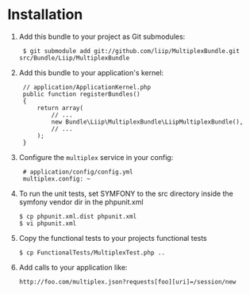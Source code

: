 Installation
============

  1. Add this bundle to your project as Git submodules:

          $ git submodule add git://github.com/liip/MultiplexBundle.git src/Bundle/Liip/MultiplexBundle

  2. Add this bundle to your application's kernel:

          // application/ApplicationKernel.php
          public function registerBundles()
          {
              return array(
                  // ...
                  new Bundle\Liip\MultiplexBundle\LiipMultiplexBundle(),
                  // ...
              );
          }

  3. Configure the `multiplex` service in your config:

          # application/config/config.yml
          multiplex.config: ~

  4. To run the unit tests, set SYMFONY to the src directory inside the symfony vendor dir in the phpunit.xml

         $ cp phpunit.xml.dist phpunit.xml
         $ vi phpunit.xml

  5. Copy the functional tests to your projects functional tests

         $ cp FunctionalTests/MultiplexTest.php ..

  6. Add calls to your application like:

         http://foo.com/multiplex.json?requests[foo][uri]=/session/new
